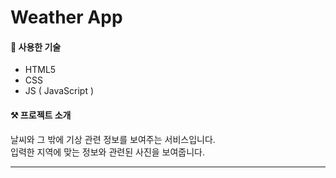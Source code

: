# Weather App

#### 🔨 사용한 기술

- HTML5
- CSS
- JS ( JavaScript )

#### ⚒ 프로젝트 소개

날씨와 그 밖에 기상 관련 정보를 보여주는 서비스입니다.
<br/>
입력한 지역에 맞는 정보와 관련된 사진을 보여줍니다.

---
